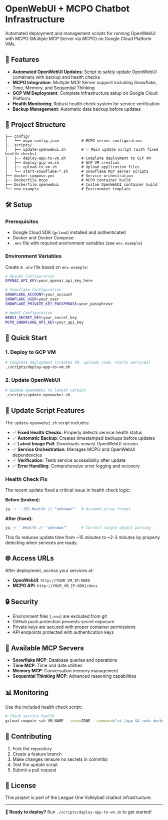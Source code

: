 # OpenWebUI + MCPO Chatbot Infrastructure

Automated deployment and management scripts for running OpenWebUI with MCPO (Multiple MCP Server via MCPO) on Google Cloud Platform VMs.

## 🚀 Features

- **Automated OpenWebUI Updates**: Script to safely update OpenWebUI containers with backup and health checks
- **MCPO Integration**: Multiple MCP Server support including Snowflake, Time, Memory, and Sequential Thinking
- **GCP VM Deployment**: Complete infrastructure setup on Google Cloud Platform
- **Health Monitoring**: Robust health check system for service verification
- **Backup Management**: Automatic data backup before updates

## 📁 Project Structure

```
├── config/
│   └── mcpo-config.json          # MCPO server configuration
├── scripts/
│   ├── update-openwebui.sh       # ✨ Main update script (with fixed health checks)
│   ├── deploy-app-to-vm.sh       # Complete deployment to GCP VM
│   ├── deploy-gcp-vm.sh          # GCP VM creation
│   ├── upload-to-vm.sh           # Upload application files
│   └── start-snowflake-*.sh      # Snowflake MCP server scripts
├── docker-compose.yml            # Service orchestration
├── Dockerfile.mcpo               # MCPO container build
├── Dockerfile.openwebui          # Custom OpenWebUI container build
└── env.example                   # Environment template
```

## 🛠 Setup

### Prerequisites

- Google Cloud SDK (`gcloud`) installed and authenticated
- Docker and Docker Compose
- `.env` file with required environment variables (see `env.example`)

### Environment Variables

Create a `.env` file based on `env.example`:

```bash
# OpenAI Configuration
OPENAI_API_KEY=your_openai_api_key_here

# Snowflake Configuration  
SNOWFLAKE_ACCOUNT=your_account
SNOWFLAKE_USER=your_user
SNOWFLAKE_PRIVATE_KEY_PASSPHRASE=your_passphrase

# WebUI Configuration
WEBUI_SECRET_KEY=your_secret_key
MCPO_SNOWFLAKE_API_KEY=your_api_key
```

## 🚀 Quick Start

### 1. Deploy to GCP VM

```bash
# Complete deployment (creates VM, uploads code, starts services)
./scripts/deploy-app-to-vm.sh
```

### 2. Update OpenWebUI

```bash
# Update OpenWebUI to latest version
./scripts/update-openwebui.sh
```

## 🔧 Update Script Features

The `update-openwebui.sh` script includes:

- ✅ **Fixed Health Checks**: Properly detects service health status
- ✅ **Automatic Backup**: Creates timestamped backups before updates
- ✅ **Latest Image Pull**: Downloads newest OpenWebUI version
- ✅ **Service Orchestration**: Manages MCPO and OpenWebUI dependencies
- ✅ **Verification**: Tests service accessibility after update
- ✅ **Error Handling**: Comprehensive error logging and recovery

### Health Check Fix

The recent update fixed a critical issue in health check logic:

**Before (broken):**
```bash
jq -r '.[0].Health // "unknown"'  # Assumed array format
```

**After (fixed):**
```bash
jq -r '.Health // "unknown"'      # Correct single object parsing
```

This fix reduces update time from ~15 minutes to ~2-3 minutes by properly detecting when services are ready.

## 🌐 Access URLs

After deployment, access your services at:

- **OpenWebUI**: `http://YOUR_VM_IP:8080`
- **MCPO API**: `http://YOUR_VM_IP:8001/docs`

## 🔒 Security

- Environment files (`.env`) are excluded from git
- GitHub push protection prevents secret exposure
- Private keys are secured with proper container permissions
- API endpoints protected with authentication keys

## 🧪 Available MCP Servers

- **Snowflake MCP**: Database queries and operations
- **Time MCP**: Time and date utilities
- **Memory MCP**: Conversation memory management
- **Sequential Thinking MCP**: Advanced reasoning capabilities

## 📊 Monitoring

Use the included health check script:

```bash
# Check service health
gcloud compute ssh VM_NAME --zone=ZONE --command="cd /app && sudo docker-compose ps"
```

## 🤝 Contributing

1. Fork the repository
2. Create a feature branch
3. Make changes (ensure no secrets in commits)
4. Test the update script
5. Submit a pull request

## 📝 License

This project is part of the League One Volleyball chatbot infrastructure.

---

🎯 **Ready to deploy?** Run `./scripts/deploy-app-to-vm.sh` to get started!